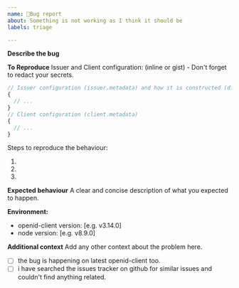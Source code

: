 ```yaml
---
name: 🐞Bug report
about: Something is not working as I think it should be
labels: triage

---
```


**Describe the bug**
<!-- A clear and concise description of what the bug is. -->


**To Reproduce**
Issuer and Client configuration: (inline or gist) - Don't forget to redact your secrets.
```js
// Issuer configuration (issuer.metadata) and how it is constructed (discovery or manual?)
{
  // ...
}
// Client configuration (client.metadata)
{
  // ...
}
```

Steps to reproduce the behaviour:

1.  
2.  
3.  

**Expected behaviour**
A clear and concise description of what you expected to happen.

**Environment:**
 - openid-client version: [e.g. v3.14.0]
 - node version: [e.g. v8.9.0]

**Additional context**
Add any other context about the problem here.

 - [ ] the bug is happening on latest openid-client too.
 - [ ] i have searched the issues tracker on github for similar issues and couldn't find anything related.
